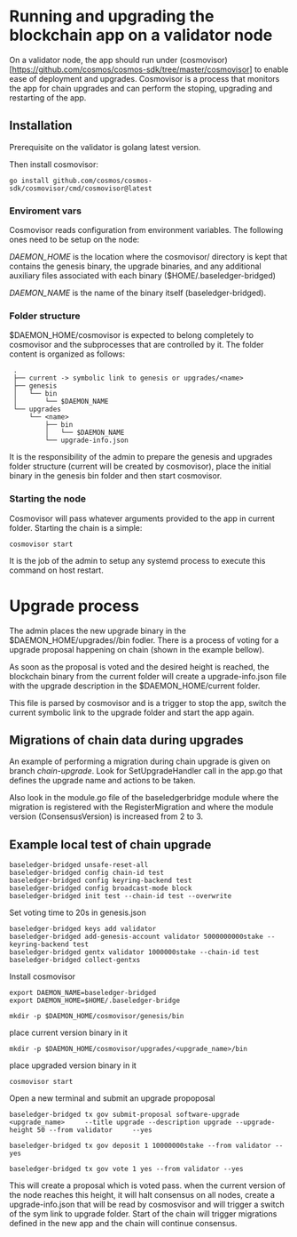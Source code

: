 # Running and upgrading the blockchain app on a validator node

On a validator node, the app should run under (cosmovisor)[https://github.com/cosmos/cosmos-sdk/tree/master/cosmovisor] to enable ease of deployment and upgrades.
Cosmovisor is a process that monitors the app for chain upgrades and can perform the stoping, upgrading and restarting of the app.

## Installation

Prerequisite on the validator is golang latest version. 

Then install cosmovisor:

`go install github.com/cosmos/cosmos-sdk/cosmovisor/cmd/cosmovisor@latest`


### Enviroment vars 

Cosmovisor reads configuration from environment variables. The following ones need to be setup on the node:

*DAEMON_HOME* is the location where the cosmovisor/ directory is kept that contains the genesis binary, the upgrade binaries, and any additional auxiliary files associated with each binary ($HOME/.baseledger-bridged)

*DAEMON_NAME* is the name of the binary itself (baseledger-bridged).

### Folder structure

$DAEMON_HOME/cosmovisor is expected to belong completely to cosmovisor and the subprocesses that are controlled by it. The folder content is organized as follows:

     .
     ├── current -> symbolic link to genesis or upgrades/<name>
     ├── genesis
     │   └── bin
     │       └── $DAEMON_NAME
     └── upgrades
         └── <name>
             ├── bin
             │   └── $DAEMON_NAME
             └── upgrade-info.json

It is the responsibility of the admin to prepare the genesis and upgrades folder structure (current will be created by cosmovisor), place the initial binary in the genesis bin folder and then start cosmovisor.

### Starting the node

Cosmovisor will pass whatever arguments provided to the app in current folder. Starting the chain is a simple:

`cosmovisor start`

It is the job of the admin to setup any systemd process to execute this command on host restart.


# Upgrade process

The admin places the new upgrade binary in the $DAEMON_HOME/upgrades/<name>/bin fodler.
There is a process of voting for a upgrade proposal happening on chain (shown in the example bellow).

As soon as the proposal is voted and the desired height is reached, the blockchain binary from the current folder will create a upgrade-info.json file with the upgrade description in the $DAEMON_HOME/current folder.

This file is parsed by cosmovisor and is a trigger to stop the app, switch the current symbolic link to the upgrade folder and start the app again.

## Migrations of chain data during upgrades

An example of performing a migration during chain upgrade is given on branch *chain-upgrade*. Look for SetUpgradeHandler call in the app.go that defines the upgrade name and actions to be taken.

Also look in the module.go file of the baseledgerbridge module where the migration is registered with the RegisterMigration and where the module version (ConsensusVersion) is increased from 2 to 3. 


## Example local test of chain upgrade

    baseledger-bridged unsafe-reset-all
    baseledger-bridged config chain-id test
    baseledger-bridged config keyring-backend test
    baseledger-bridged config broadcast-mode block
    baseledger-bridged init test --chain-id test --overwrite

Set voting time to 20s in genesis.json

    baseledger-bridged keys add validator
    baseledger-bridged add-genesis-account validator 5000000000stake --keyring-backend test
    baseledger-bridged gentx validator 1000000stake --chain-id test
    baseledger-bridged collect-gentxs

Install cosmovisor

    export DAEMON_NAME=baseledger-bridged
    export DAEMON_HOME=$HOME/.baseledger-bridge

    mkdir -p $DAEMON_HOME/cosmovisor/genesis/bin
place current version binary in it

    mkdir -p $DAEMON_HOME/cosmovisor/upgrades/<upgrade_name>/bin
place upgraded version binary in it


    cosmovisor start

Open a new terminal and submit an upgrade propoposal

    baseledger-bridged tx gov submit-proposal software-upgrade <upgrade_name>     --title upgrade --description upgrade --upgrade-height 50 --from validator     --yes

    baseledger-bridged tx gov deposit 1 10000000stake --from validator --yes

    baseledger-bridged tx gov vote 1 yes --from validator --yes

This will create a proposal which is voted pass. when the current version of the node reaches this height, it will halt consensus on all nodes, create a upgrade-info.json that will be read by cosmosvisor and will trigger a switch of the sym link to upgrade folder. Start of the chain will trigger migrations defined in the new app and the chain will continue consensus. 